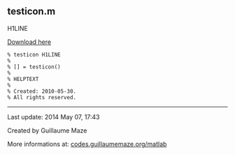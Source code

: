 ## testicon.m ##
H1LINE

[Download here](http://guillaumemaze.googlecode.com/svn/trunk/matlab/codes/graphicxFigures/testicon.m)

```
% testicon H1LINE
%
% [] = testicon()
% 
% HELPTEXT
%
% Created: 2010-05-30.
% All rights reserved.
```

---

Last update: 2014 May 07, 17:43

Created by Guillaume Maze

More informations at: [codes.guillaumemaze.org/matlab](http://codes.guillaumemaze.org/matlab)